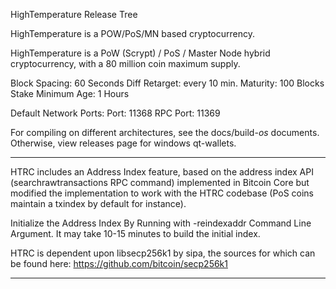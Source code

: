HighTemperature Release Tree

HighTemperature is a POW/PoS/MN based cryptocurrency.

HighTemperature is a PoW (Scrypt) / PoS / Master Node hybrid cryptocurrency, with a 80 million coin maximum supply.

Block Spacing: 60 Seconds
Diff Retarget: every 10 min.
Maturity: 100 Blocks
Stake Minimum Age: 1 Hours

Default Network Ports:
Port: 11368
RPC Port: 11369



For compiling on different architectures, see the docs/build-*os* documents. Otherwise, view releases page for windows qt-wallets.

****
HTRC includes an Address Index feature, based on the address index API (searchrawtransactions RPC command) implemented in Bitcoin Core but modified the implementation to work with the HTRC codebase (PoS coins maintain a txindex by default for instance).

Initialize the Address Index By Running with -reindexaddr Command Line Argument.  It may take 10-15 minutes to build the initial index.

HTRC is dependent upon libsecp256k1 by sipa, the sources for which can be found here:
https://github.com/bitcoin/secp256k1
****

